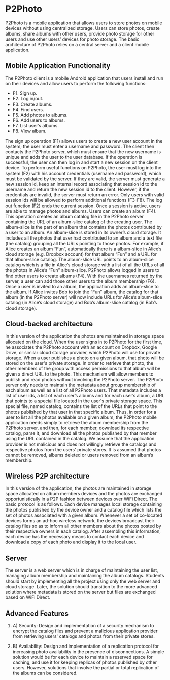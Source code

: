# P2Photo
P2Photo is a mobile application that allows users to store photos on mobile devices without using centralized storage. Users can store photos, create albums, share albums with other users, provide photo storage for other users and use other users’ devices for photo storage. The basic architecture of P2Photo relies on a central server and a client mobile application.


## Mobile Application Functionality
 
The P2Photo client is a mobile Android application that users install and run on their devices and allow users
to perform the following functions:
* F1. Sign up.
* F2. Log in/out.
* F3. Create albums.
* F4. Find users.
* F5. Add photos to albums.
* F6. Add users to albums.
* F7. List user’s albums.
* F8. View album.
 
The sign up operation (F1) allows users to create a new user account in the system; the user must enter a
username and password. The client then contacts the P2Photo server, which must ensure that the new username
is unique and adds the user to the user database. If the operation is successful, the user can then log in and start
a new session on the client device.
To perform useful functions on P2Photo, the user must log into the system (F2) with his account credentials
(username and password), which must be validated by the server. If they are valid, the server must generate a
new session id, keep an internal record associating that session id to the username and return the new session
id to the client. However, if the credentials are invalid, the server must return an error. Only users with valid
session ids will be allowed to perform additional functions (F3-F8). The log out function (F2) ends the current
session.
Once a session is active, users are able to manage photos and albums. Users can create an album (F4). This
operation creates an album catalog file in the P2Photo server containing the URL of an album-slice catalog of
the creating user. The album-slice is the part of an album that contains the photos contributed by a user to an
album. An album-slice is stored in its owner’s cloud storage. It includes all the photos that user had contributed
to an album and a text file (the catalog) grouping all the URLs pointing to those photos. For example, if Alice
creates an album “Fun”, automatically there is a album-slice in Alice’s cloud storage (e.g. Dropbox account)
for that album “Fun” and a URL for that album-slice catalog. The album-slice URL points to an album-slice
catalog which is a file in Alice’s cloud storage with a list of all the URLs of all the photos in Alice’s “Fun”
album-slice.
P2Photo allows logged in users to find other users to create albums (F4). With the usernames returned by the
server, a user can add those other users to the album membership (F6). Once a user is invited to an album, the
application adds an album-slice to the album. If Alice invites Bob to join the “Fun” album, the catalog for that
album (in the P2Photo server) will now include URLs for Alice’s album-slice catalog (in Alice’s cloud storage)
and Bob’s album-slice catalog (in Bob’s cloud storage).


## Cloud-backed architecture
In this version of the application the photos are maintained in storage space allocated on the cloud. When the
user signs in to P2Photo for the first time, he associates the P2Photo account with an account on Dropbox,
Google Drive, or similar cloud storage provider, which P2Photo will use for private storage. When a user
publishes a photo on a given album, that photo will be stored on the user's private storage. In order to retrieve
that photo, the other members of the group with access permissions to that album will be given a direct URL to
the photo. This mechanism will allow members to publish and read photos without involving the P2Photo
server. The P2Photo server only needs to maintain the metadata about group membership of each album as
well as a list of all P2Photo users. That metadata includes a list of user ids, a list of each user’s albums and for
each user’s album, a URL that points to a special file located in the user's private storage space. This special
file, named catalog, contains the list of the URLs that point to the photos published by that user in that specific
album. Thus, in order for a user to list all the photos available on a given album, the P2Photo mobile
application needs simply to retrieve the album membership from the P2Photo server, and then, for each
member, download its respective catalog, parse it, and download all the photos published by that member
using the URL contained in the catalog. We assume that the application provider is not malicious and does not
willingly retrieve the catalogs and respective photos from the users' private stores. It is assumed that photos
cannot be removed, albums deleted or users removed from an album’s membership.

## Wireless P2P architecture
In this version of the application, the photos are maintained in storage space allocated on album members
devices and the photos are exchanged opportunistically in a P2P fashion between devices over WiFi Direct.
The basic protocol is as follows. Each device manages local storage containing the photos published by the
device owner and a catalog file which lists the set of photos associated with a given album. Whenever a set of
co-located devices forms an ad-hoc wireless network, the devices broadcast their catalog files so as to inform
all other members about the photos posted by their respective owners in each catalog. After assembling this
information, each device has the necessary means to contact each device and download a copy of each photo
and display it to the local user.
 
## Server
The server is a web server which is in charge of maintaining the user list, managing album membership and
maintaining the album catalogs. Students should start by implementing all the project using only the web
server and cloud storage. Later, the solution should transition to the more advanced solution where metadata is
stored on the server but files are exchanged based on WiFi Direct.
 
## Advanced Features

1. A) Security: Design and implementation of a security mechanism to encrypt the catalog files and prevent a
malicious application provider from retrieving users' catalogs and photos from their private stores.

2. B) Availability: Design and implementation of a replication protocol for increasing photo availability in the
presence of disconnections. A simple solution would be for each device to maintain a reserved space for
caching, and use it for keeping replicas of photos published by other users. However, solutions that involve the
partial or total replication of the albums can be considered.
